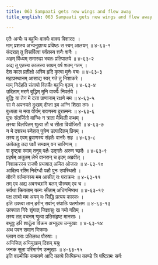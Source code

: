 ```yaml
---
title: 063 Sampaati gets new wings and flew away
title_english: 063 Sampaati gets new wings and flew away

---
```


<div class="audioEmbed"  caption="श्रीराम-हरिसीताराममूर्ति-घनपाठिभ्यां वचनम्" src="https://archive.org/download/Ramayana-recitation-Sriram-harisItArAmamUrti-Ghanapaati-v2/Kanda_4/Kanda_4_KSK-063-Sampaati_gets_new_wings_and_flew_away.mp3"></div>

एतैः अन्यैः च बहुभिः वाक्यैः वाक्य विशारदः ।  
माम् प्रशस्य अभ्यनुज्ञाप्य प्रविष्टः स स्वम् आलयम् ॥ ४-६३-१  
कंदरात् तु विसर्पित्वा पर्वतस्य शनैः शनैः ।  
अहम् विंध्यम् समारुह्य भवतः प्रतिपालये ॥ ४-६३-२  
अद्य तु एतस्य कालस्य साग्रम् वर्ष शतम् गतम् ।  
देश काल प्रतीक्षो अस्मि हृदि कृत्वा मुनेः वचः ॥ ४-६३-३  
महाप्रस्थानम् आसाद्य स्वर् गते तु निशाकरे ।  
माम् निर्दहति संतापो वितर्कैः बहुभिः वृतम् ॥ ४-६३-४  
उदिताम् मरणे बुद्धिम् मुनि वाक्यैः निवर्तये ।  
बुद्धिः या तेन मे दत्ता प्राणानाम् रक्षणे मम ॥ ४-६३-५  
सा मे अपनयते दुःखम् दीप्ता इव अग्नि शिखा तमः ।  
बुध्यता च मया वीर्यम् रावणस्य दुरात्मनः ॥ ४-६३-६  
पुत्रः संतर्जितो वाग्भिः न त्राता मैथिली कथम् ।  
तस्या विलपितम् श्रुत्वा तौ च सीता वियोजितौ ॥ ४-६३-७  
न मे दशरथ स्नेहात् पुत्रेण उत्पादितम् प्रियम् ।  
तस्य तु एवम् ब्रुवाणस्य संहतैः वानरैः सह ॥ ४-६३-८  
उत्पेततुः तदा पक्षौ समक्षम् वन चारिणाम् ।  
स दृष्ट्वा स्वाम् तनुम् पक्षैः उद्गतैः अरुण च्छदैः ॥ ४-६३-९  
प्रहर्षम् अतुलम् लेभे वानरान् च इदम् अब्रवीत् ।  
निशाकरस्य राजर्षेः प्रभावात् अमित ओजसः ॥ ४-६३-१०  
आदित्य रश्मि निर्दग्धौ पक्षौ पुनः उपस्थितौ ।  
यौवने वर्तमानस्य मम आसीत् यः पराक्रमः ॥ ४-६३-११  
तम् एव अद्य अवगच्छामि बलम् पौरुषम् एव च ।  
सर्वथा क्रियताम् यत्नः सीताम् अधिगमिष्यथ ॥ ४-६३-१२  
पक्ष लाभो मम अयम् वः सिद्धि प्रत्यय कारकः ।  
इति उक्त्वा तान् हरीन् सर्वान् संपातिः पतगोत्तम ॥ ४-६३-१३  
उत्पपात गिरेः शृंगात् जिज्ञासुः ख गमो गतिम् ।  
तस्य तत् वचनम् श्रुत्वा प्रतिसंहृष्ट मानसाः ।  
बभूवुः हरि शार्दूला विक्रम अभ्युदय उन्मुखाः ॥ ४-६३-१४  
अथ पवन समान विक्रमाः  
प्लवग वराः प्रतिलब्ध पौरुषाः ।  
अभिजित् अभिमुखाम् दिशम् ययुः  
जनक सुता परिमार्गण उन्मुखाः ॥ ४-६३-१५  
इति वाल्मीकि रामायणे आदि काव्ये किष्किन्ध काण्डे त्रि षष्टितमः सर्गः